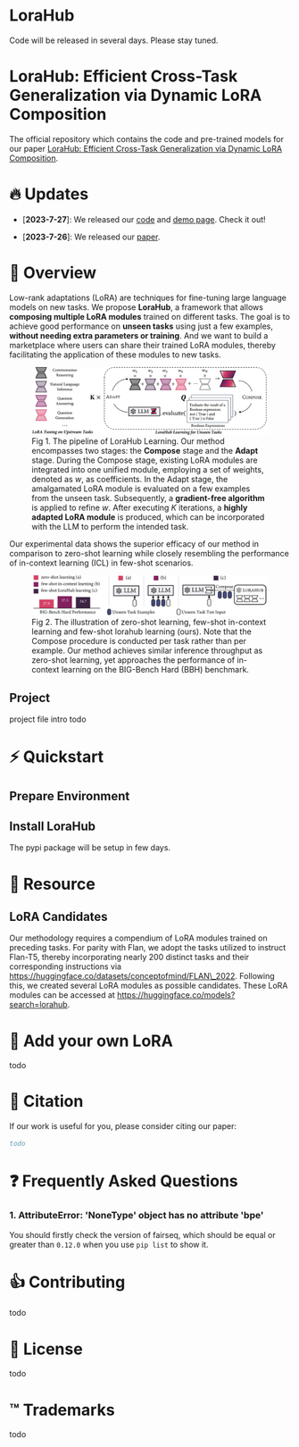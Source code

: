 # LoraHub

Code will be released in several days. Please stay tuned.
# LoraHub: Efficient Cross-Task Generalization via Dynamic LoRA Composition


The official repository which contains the code and pre-trained models for our paper [LoraHub: Efficient Cross-Task Generalization via Dynamic LoRA Composition](https://arxiv.org/abs/2307.13269).



# 🔥 Updates

- [**2023-7-27**]: We released our [code](https://github.com/sail-sg/lorahub) and [demo page](https://huggingface.co/spaces/sail/lorahub). Check it out!


- [**2023-7-26**]: We released our [paper](https://arxiv.org/abs/2307.13269).


# 🏴󠁶󠁵󠁭󠁡󠁰󠁿 Overview
Low-rank adaptations (LoRA) are techniques for fine-tuning large language models on new tasks. We propose **LoraHub**, a framework that allows **composing multiple LoRA modules** trained on different tasks. The goal is to achieve good performance on **unseen tasks** using just a few examples, **without needing extra parameters or training**. And we want to build a marketplace where users can share their trained LoRA modules, thereby facilitating the application of these modules to new tasks.


<figure style="text-align">
  <img src="./figure/pipeline.jpg">
  <figcaption>Fig 1. The pipeline of LoraHub Learning. Our method encompasses two stages: the <strong>Compose</strong> stage and the <strong>Adapt</strong> stage. During the Compose stage, existing LoRA modules are integrated into one unified module, employing a set of weights, denoted as <em>w</em>, as coefficients. In the Adapt stage, the amalgamated LoRA module is evaluated on a few examples from the unseen task. Subsequently, a <strong>gradient-free algorithm</strong> is applied to refine <em>w</em>. After executing <em>K</em> iterations, a <strong>highly adapted LoRA module</strong> is produced, which can be incorporated with the LLM to perform the intended task.
</figure>


Our experimental data shows the superior efficacy of our method in comparison to zero-shot learning while closely resembling the performance of in-context learning (ICL) in few-shot scenarios.

<figure style="text-align">
  <img src="./figure/overview.jpg">
  <figcaption>Fig 2. The illustration of zero-shot learning, few-shot in-context learning and few-shot lorahub learning (ours). Note that the Compose procedure is conducted per task rather than per example. Our method achieves similar inference throughput as zero-shot learning, yet approaches the performance of in-context learning on the BIG-Bench Hard (BBH) benchmark.
</figure>

## Project

project file intro todo

# ⚡️ Quickstart

## Prepare Environment



## Install LoraHub

The pypi package will be setup in few days.

# 🏰 Resource

## LoRA Candidates

Our methodology requires a compendium of LoRA modules trained on preceding tasks. For parity with Flan, we adopt the tasks utilized to instruct Flan-T5, thereby incorporating nearly $200$ distinct tasks and their corresponding instructions via https://huggingface.co/datasets/conceptofmind/FLAN\_2022. Following this, we created several LoRA modules as possible candidates. These LoRA modules can be accessed at https://huggingface.co/models?search=lorahub.





# 🐣 Add your own LoRA

todo

# 💬 Citation

If our work is useful for you, please consider citing our paper:

```bibtex
todo
```

# ❓ Frequently Asked Questions

### 1. AttributeError: 'NoneType' object has no attribute 'bpe'

You should firstly check the version of fairseq, which should be equal or greater than `0.12.0` when you use `pip list` to show it.

# 👍 Contributing

todo

# 📝 License

todo

# ™️ Trademarks

todo
